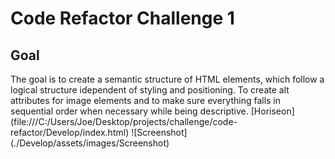 # Code Refactor Challenge 1

## Goal
The goal is to create a semantic structure of HTML elements, which follow a logical structure idependent of styling and positioning.  To create alt attributes for image elements and to make sure everything falls in sequential order when necessary while being descriptive. 
[Horiseon] (file:///C:/Users/Joe/Desktop/projects/challenge/code-refactor/Develop/index.html)
![Screenshot] (./Develop/assets/images/Screenshot)